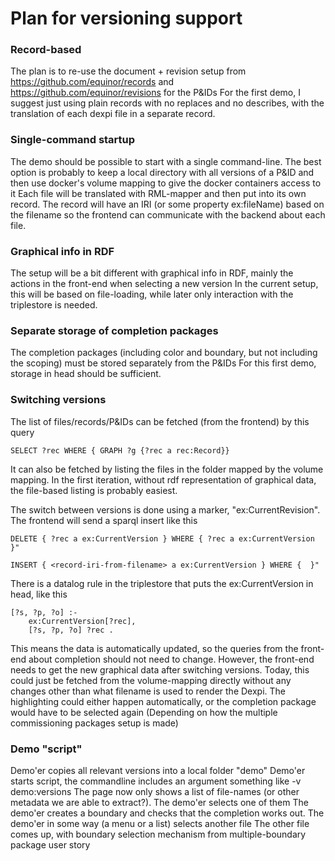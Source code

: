 # Plan for versioning support

### Record-based
The plan is to re-use the document + revision setup from https://github.com/equinor/records and https://github.com/equinor/revisions for the P&IDs
For the first demo, I suggest just using plain records with no replaces and no describes, with the translation of each
dexpi file in a separate record.

### Single-command startup
The demo should be possible to start with a single command-line. The best option is probably to keep a local directory with all versions of a P&ID and then use docker's volume mapping to give the docker containers access to it
Each file will be translated with RML-mapper and then put into its own record. The record will have an IRI (or some property ex:fileName) based on the filename so the frontend can communicate with the backend about each file.


### Graphical info in RDF
The setup will be a bit different with graphical info in RDF, mainly the actions in the front-end when selecting a new version
In the current setup, this will be based on file-loading, while later only interaction with the triplestore is needed.

### Separate storage of completion packages
The completion packages (including color and boundary, but not including the scoping) must be stored separately from the P&IDs
For this first demo, storage in head should be sufficient.

### Switching versions 
The list of files/records/P&IDs can be fetched (from the frontend) by this query
```sparql
SELECT ?rec WHERE { GRAPH ?g {?rec a rec:Record}}
```
It can also be fetched by listing the files in the folder mapped by the volume mapping. 
In the first iteration, without rdf representation of graphical data, the file-based listing is
probably easiest. 

The switch between versions is done using a marker, "ex:CurrentRevision". 
The frontend will send a sparql insert like this
```sparql
DELETE { ?rec a ex:CurrentVersion } WHERE { ?rec a ex:CurrentVersion }"

INSERT { <record-iri-from-filename> a ex:CurrentVersion } WHERE {  }"
```
There is a datalog rule in the triplestore that puts the ex:CurrentVersion in head, like this
```datalog
[?s, ?p, ?o] :-
    ex:CurrentVersion[?rec],
    [?s, ?p, ?o] ?rec .
```
This means the data is automatically updated, so the queries from the front-end about completion should not need to change. 
However, the front-end needs to get the new graphical data after switching versions. 
Today, this could just be fetched from the volume-mapping directly without any changes other than what filename is 
used to render the Dexpi. The highlighting could either happen automatically, or the completion package would have to be selected again (Depending on how the multiple commissioning packages setup is made)

### Demo "script"
Demo'er copies all relevant versions into a local folder "demo"
Demo'er starts script, the commandline includes an argument something like -v demo:versions
The page now only shows a list of file-names (or other metadata we are able to extract?). The demo'er selects one of them
The demo'er creates a boundary and checks that the completion works out. 
The demo'er in some way (a menu or a list) selects another file
The other file comes up, with boundary selection mechanism from multiple-boundary package user story